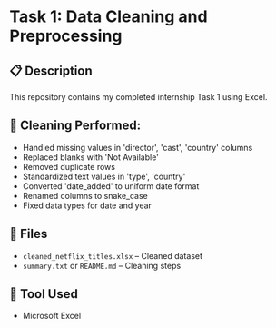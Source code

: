 # Task 1: Data Cleaning and Preprocessing

## 📋 Description
This repository contains my completed internship Task 1 using Excel.

## 🧹 Cleaning Performed:
- Handled missing values in 'director', 'cast', 'country' columns
- Replaced blanks with 'Not Available'
- Removed duplicate rows
- Standardized text values in 'type', 'country'
- Converted 'date_added' to uniform date format
- Renamed columns to snake_case
- Fixed data types for date and year

## 📁 Files
- `cleaned_netflix_titles.xlsx` – Cleaned dataset
- `summary.txt` or `README.md` – Cleaning steps

## 📌 Tool Used
- Microsoft Excel
